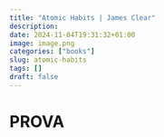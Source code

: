 ```yaml
---
title: "Atomic Habits | James Clear"
description: 
date: 2024-11-04T19:31:32+01:00
image: image.png
categories: ["books"]
slug: atomic-habits
tags: []
draft: false
---
```


# PROVA